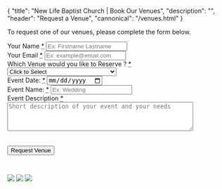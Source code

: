 {
	"title": "New Life Baptist Church | Book Our Venues",
	"description": "",
	"header": "Request a Venue",
	"cannonical": "/venues.html"
}
<section class="interior-section">
	<div class="container">
		<div class="row">
			<div class="col-xs-12 col-sm-8 col-md-6">
				<p>To request one of our venues, please complete the form below.</p>
				<form name="venue-request" method="POST" action="/thankyou.html" netlify>
					<div class="site-input">
						<label for="name">Your Name <abbr title="required">*</abbr></label>
						<input id="name" type="text" name="name" placeholder="Ex: Firstname Lastname" required>
					</div>
					<div class="site-input">
						<label for="email">Your Email <abbr title="required">*</abbr></label>
						<input id="email" type="email" name="email" placeholder="Ex: example@email.com" required>
					</div>				
					<div class="site-input">
						<label for="venues">Which Venue would you like to Reserve ? <abbr title="required">*</abbr></label>
						<select id="venues" name="venues" required>
							<option>Click to Select</option>
							<option value="dream-center">Annie Streater Dream Center</option>
							<option value="life-center">Sarah Gantt Family Life Center</option>
							<option value="sanctuary">New Life Church Sanctuary</option>
							<option value="multiple-venues">I would like to reserve multiple venues</option>
						</select>
					</div>
					<div class="site-input">
						<label for="event-date">Event Date:  <abbr title="required">*</abbr></label>
						<input id="event-date" type="date" name="event-date" required>
					</div>
					<div class="site-input">
						<label for="subject">Event Name: <abbr title="required">*</abbr></label>
						<input id="subject" type="text" name="subject" placeholder="Ex: Wedding">
					</div>
					<div class="site-input">
						<label for="message">Event Description <abbr title="required">*</abbr></label>
						<textarea id="message" rows="4" cols="50" name="message" placeholder="Short description of your event and your needs"></textarea>
					</div>
					<div data-netlify-recaptcha></div>
					<br><br>
					<button type="submit" class="button blue float-right" style="margin-bottom: 30px;">Request Venue</button>
				</form>
			</div>
			<div class="col-xs-12 col-sm-4 col-md-5 col-md-offset-1">
				<img src="images/sanctuary.jpg" class="thumbnail">
				<img src="images/wes2.jpg" class="thumbnail">
				<img src="images/dreamcenter.jpg" class="thumbnail">
			</div>
		</div>
	</div>
</section>
